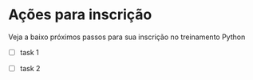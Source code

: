 # Ações para inscrição

Veja a baixo próximos passos para sua inscrição no treinamento Python

- [ ] task 1
- [ ] task 2

